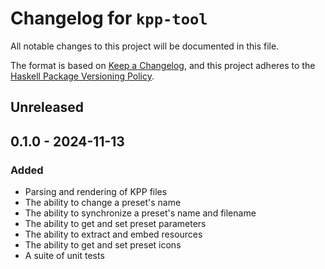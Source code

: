 # Changelog for `kpp-tool`

All notable changes to this project will be documented in this file.

The format is based on [Keep a Changelog](https://keepachangelog.com/en/1.0.0/),
and this project adheres to the
[Haskell Package Versioning Policy](https://pvp.haskell.org/).

## Unreleased

## 0.1.0 - 2024-11-13

### Added

- Parsing and rendering of KPP files
- The ability to change a preset's name
- The ability to synchronize a preset's name and filename
- The ability to get and set preset parameters
- The ability to extract and embed resources
- The ability to get and set preset icons
- A suite of unit tests
